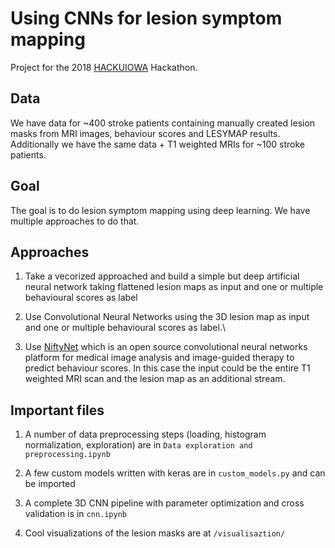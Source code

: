 # Using CNNs for lesion symptom mapping
Project for the 2018 [HACKUIOWA](https://bigdata.uiowa.edu/) Hackathon.  

## Data
We have data for ~400 stroke patients containing manually created lesion masks from MRI images, behaviour scores and LESYMAP results.  
Additionally we have the same data + T1 weighted MRIs for ~100 stroke patients.  

## Goal
The goal is to do lesion symptom mapping using deep learning. We have multiple approaches to do that.

## Approaches

1. Take a vecorized approached and build a simple but deep artificial neural network taking flattened lesion maps as input and one or multiple behavioural scores as label

2. Use Convolutional Neural Networks using the 3D lesion map as input and one or multiple behavioural scores as label.\

3. Use [NiftyNet](http://www.niftynet.io/) which is an open source convolutional neural networks platform for medical image analysis and image-guided therapy to predict behaviour scores. In this case the input could be the entire T1 weighted MRI scan and the lesion map as an additional stream.

## Important files

1. A number of data preprocessing steps (loading, histogram normalization, exploration) are in `Data exploration and preprocessing.ipynb`

2. A few custom models written with keras are in `custom_models.py` and can be imported

3. A complete 3D CNN pipeline with parameter optimization and cross validation is in `cnn.ipynb`

4. Cool visualizations of the lesion masks are at `/visualisaztion/`
